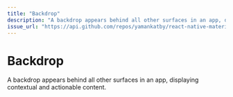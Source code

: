 ```yaml
---
title: "Backdrop"
description: "A backdrop appears behind all other surfaces in an app, displaying contextual and actionable content."
issue_url: "https://api.github.com/repos/yamankatby/react-native-material/issues/28"
---
```

    
# Backdrop
A backdrop appears behind all other surfaces in an app, displaying contextual and actionable content.
